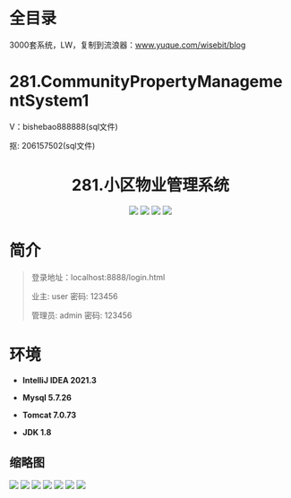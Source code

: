 # 全目录

3000套系统，LW，复制到流浪器：www.yuque.com/wisebit/blog

# 281.CommunityPropertyManagementSystem1

<p>V：bishebao888888(sql文件)</p>
<p>抠: 206157502(sql文件)</p>

<p><h1 align="center">281.小区物业管理系统</h1></p>

<p align="center">
	<img src="https://img.shields.io/badge/jdk-1.8-orange.svg"/>
    <img src="https://img.shields.io/badge/springboot-5.x-lightgrey.svg"/>
    <img src="https://img.shields.io/badge/layui-3.x-blue.svg"/>
    <img src="https://img.shields.io/badge/mybatis-5.x-yellow.svg"/>
</p>

# 简介
>
> 
>
> 登录地址：localhost:8888/login.html
>
> 业主: user   密码: 123456
>
> 管理员: admin   密码: 123456
>

>

# 环境

- <b>IntelliJ IDEA 2021.3</b>

- <b>Mysql 5.7.26</b>

- <b>Tomcat 7.0.73</b>

- <b>JDK 1.8</b>




## 缩略图

![](https://bitwise.oss-cn-heyuan.aliyuncs.com/2024/9/10/5c4791f3-6690-49a1-994b-c41cace2b531.png)
![](https://bitwise.oss-cn-heyuan.aliyuncs.com/2024/9/10/3df4c7f3-f8ad-470c-be92-02c00ba642b3.png)
![](https://bitwise.oss-cn-heyuan.aliyuncs.com/2024/9/10/e1e72686-48d1-446f-b7e2-4e6d5951dae6.png)
![](https://bitwise.oss-cn-heyuan.aliyuncs.com/2024/9/10/acce4916-3bb3-4b52-a8f0-f9b662f7421d.png)
![](https://bitwise.oss-cn-heyuan.aliyuncs.com/2024/9/10/e0c5938c-7440-4f30-971c-31d8454483ff.png)
![](https://bitwise.oss-cn-heyuan.aliyuncs.com/2024/9/10/e77ea315-540e-46a4-aaee-3f8b2a91817f.png)
![](https://bitwise.oss-cn-heyuan.aliyuncs.com/2024/9/10/ee748f84-08b0-4b71-83be-7b8b4b83f77d.png)



